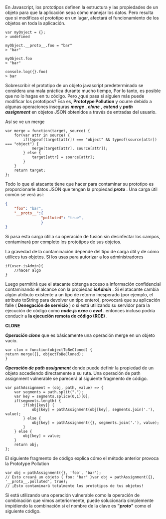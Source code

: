 En Javascript, los prototipos definen la estructura y las propiedades de un objeto para que la aplicación sepa cómo manejar los datos. Pero resulta que si modificas el prototipo en un lugar, afectará el funcionamiento de los objetos en toda la aplicación.

```JS
var myOnject = {};
> undefined

myObject.__proto__.foo = "bar"
> "bar"

myObject.foo
> "bar"

console.log({}.foo)
> bar
```

Sobrescribir el prototipo de un objeto javascript predeterminado se considera una mala práctica durante mucho tiempo, Por lo tanto, es posible que no lo hagas en tu código. Pero ¿qué pasa si alguien más puede modificar los prototipos? Esa es, **Prototype Pollution** y ocurre debido a algunas operaciones inseguras **_merge_** , **_clone_** , **_extend_** y **_path assignment_** en objetos JSON obtenidos a través de entradas del usuario.

Así se ve un merge

```JS
var merge = function(target, source) {
	for(var attr in source) {
		if(typeof(target[attr]) === "object" && typeof(source[attr]) === "object") {
			merge(target[attr], source[attr]);
		} else {
			target[attr] = source[attr];
		}
	}
	return target;
};
```

Todo lo que el atacante tiene que hacer para contaminar su prototipo es proporcionarle datos JSON que tengan la propiedad **___proto___** . Una carga útil común se verá así:

```JSON
{
	"foo": "bar",
	"__proto__":{
				"polluted": "true",
				}
}
```

Si pasa esta carga útil a su operación de fusión sin desinfectar los campos, contaminará por completo los prototipos de sus objetos.

La gravedad de la contaminación depende del tipo de carga útil y de cómo utilices tus objetos. Si los usas para autorizar a los administradores

```JS
if(user.isAdmin){
	//hacer algo
}
```

Luego permitirá que el atacante obtenga acceso a información confidencial contaminando el alcance con la propiedad **_isAdmin_** . Si el atacante cambia algún atributo existente a un tipo de retorno inesperado (por ejemplo, el atributo toString para devolver un tipo entero), provocará que su aplicación falle ( **Denegación de servicio** ) o si está utilizando su servidor para la ejecución de código como **_node.js exec_** o **_eval_** . entonces incluso podría conducir a **la ejecución remota de código (RCE)** .

**CLONE**

**_Operación clone_** que es básicamente una operación merge en un objeto vacío.

```JS
var clon = function(objectToBeCloned) {  
return merge({}, objectToBeCloned);  
}
```

**_Operación de path assignment_** donde puede definir la propiedad de un objeto accediendo directamente a su ruta. Una operación de path assignment vulnerable se parecerá al siguiente fragmento de código.

```JS
var pathAssignment = (obj, path, value) => {
	var segments = path.split(".");
	var key = segments.splice(0,1)[0];
	if(segments.length) {
		if(obj[key]) {
			obj[key] = pathAssignment(obj[key], segments.join('.'), value);
		} else {
			obj[key] = pathAssignment({}, segments.join('.'), value);
		}
	} else {
		obj[key] = value;
	}
	return obj;
};
```

El siguiente fragmento de código explica cómo el método anterior provoca la Prototype Pollution

```
var obj = pathAssignment({}, 'foo', 'bar');   
// Esto creará un objeto { foo: "bar" }var obj = pathAssignment({}, '__proto__.polluted', true);   
// ¡Esto contaminará totalmente los prototipos de tus objetos!
```

Si está utilizando una operación vulnerable como la operación de combinación que vimos anteriormente, puede solucionarla simplemente impidiendo la combinación si el nombre de la clave es **"_____proto_____"** como el siguiente código.
